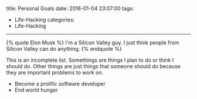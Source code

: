 title: Personal Goals
date: 2016-01-04 23:07:00
tags:
  - Life-Hacking
categories:
  - Life-Hacking
---
{% quote Elon Musk %}
I'm a Silicon Valley guy. I just think people from Silicon Valley can do anything.
{% endquote %}

This is an incomplete list. Somethings are things I plan to do or think I should do. Other things are just things that someone should do because they are important problems to work on.

- Become a prolific software developer
- End world hunger
